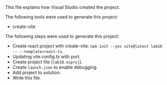 This file explains how Visual Studio created the project.

The following tools were used to generate this project:
- create-vite

The following steps were used to generate this project:
- Create react project with create-vite: `npm init --yes vite@latest lab10 -- --template=react-ts`.
- Updating vite.config.ts with port.
- Create project file (`lab10.esproj`).
- Create `launch.json` to enable debugging.
- Add project to solution.
- Write this file.
